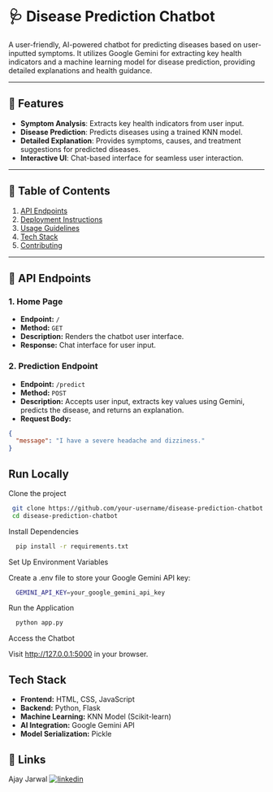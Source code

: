 # 🩺 Disease Prediction Chatbot

A user-friendly, AI-powered chatbot for predicting diseases based on user-inputted symptoms. It utilizes Google Gemini for extracting key health indicators and a machine learning model for disease prediction, providing detailed explanations and health guidance.

---

## 🚀 Features
- **Symptom Analysis**: Extracts key health indicators from user input.  
- **Disease Prediction**: Predicts diseases using a trained KNN model.  
- **Detailed Explanation**: Provides symptoms, causes, and treatment suggestions for predicted diseases.  
- **Interactive UI**: Chat-based interface for seamless user interaction.

---

## 📖 Table of Contents
1. [API Endpoints](#api-endpoints)  
2. [Deployment Instructions](#deployment-instructions)  
3. [Usage Guidelines](#usage-guidelines)  
4. [Tech Stack](#tech-stack)  
5. [Contributing](#contributing)

---

## 📡 API Endpoints

### 1. **Home Page**
- **Endpoint:** `/`  
- **Method:** `GET`  
- **Description:** Renders the chatbot user interface.  
- **Response:** Chat interface for user input.

### 2. **Prediction Endpoint**
- **Endpoint:** `/predict`  
- **Method:** `POST`  
- **Description:** Accepts user input, extracts key values using Gemini, predicts the disease, and returns an explanation.  
- **Request Body:**

```json
{
  "message": "I have a severe headache and dizziness."
}
```
## Run Locally

Clone the project

```bash
 git clone https://github.com/your-username/disease-prediction-chatbot.git 
 cd disease-prediction-chatbot
```

Install Dependencies

```bash
  pip install -r requirements.txt
```

Set Up Environment Variables

Create a .env file to store your Google Gemini API key:
```bash
  GEMINI_API_KEY=your_google_gemini_api_key
```

Run the Application

```bash
  python app.py
```

Access the Chatbot

Visit http://127.0.0.1:5000 in your browser.


## Tech Stack

- **Frontend:** HTML, CSS, JavaScript
- **Backend:** Python, Flask
- **Machine Learning:** KNN Model (Scikit-learn)
- **AI Integration:** Google Gemini API
- **Model Serialization:** Pickle


## 🔗 Links
Ajay Jarwal
[![linkedin](https://img.shields.io/badge/linkedin-0A66C2?style=for-the-badge&logo=linkedin&logoColor=white)](https://www.linkedin.com/in/ajay-jarwal/)



